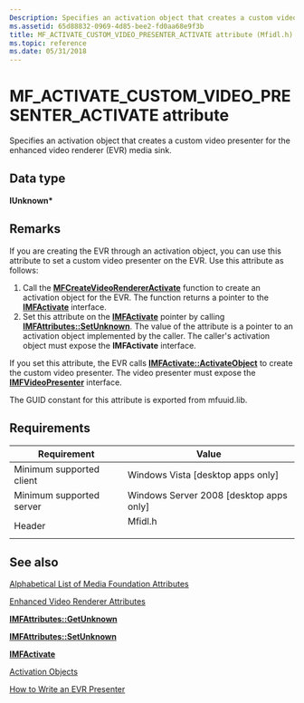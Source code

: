```yaml
---
Description: Specifies an activation object that creates a custom video presenter for the enhanced video renderer (EVR) media sink.
ms.assetid: 65d88832-0969-4d85-bee2-fd0aa68e9f3b
title: MF_ACTIVATE_CUSTOM_VIDEO_PRESENTER_ACTIVATE attribute (Mfidl.h)
ms.topic: reference
ms.date: 05/31/2018
---
```


# MF\_ACTIVATE\_CUSTOM\_VIDEO\_PRESENTER\_ACTIVATE attribute

Specifies an activation object that creates a custom video presenter for the enhanced video renderer (EVR) media sink.

## Data type

**IUnknown\***

## Remarks

If you are creating the EVR through an activation object, you can use this attribute to set a custom video presenter on the EVR. Use this attribute as follows:

1.  Call the [**MFCreateVideoRendererActivate**](/windows/desktop/api/mfidl/nf-mfidl-mfcreatevideorendereractivate) function to create an activation object for the EVR. The function returns a pointer to the [**IMFActivate**](/windows/desktop/api/mfobjects/nn-mfobjects-imfactivate) interface.
2.  Set this attribute on the [**IMFActivate**](/windows/desktop/api/mfobjects/nn-mfobjects-imfactivate) pointer by calling [**IMFAttributes::SetUnknown**](/windows/desktop/api/mfobjects/nf-mfobjects-imfattributes-setunknown). The value of the attribute is a pointer to an activation object implemented by the caller. The caller's activation object must expose the **IMFActivate** interface.

If you set this attribute, the EVR calls [**IMFActivate::ActivateObject**](/windows/desktop/api/mfobjects/nf-mfobjects-imfactivate-activateobject) to create the custom video presenter. The video presenter must expose the [**IMFVideoPresenter**](/windows/desktop/api/evr/nn-evr-imfvideopresenter) interface.

The GUID constant for this attribute is exported from mfuuid.lib.

## Requirements



| Requirement | Value |
|-------------------------------------|------------------------------------------------------------------------------------|
| Minimum supported client<br/> | Windows Vista \[desktop apps only\]<br/>                                     |
| Minimum supported server<br/> | Windows Server 2008 \[desktop apps only\]<br/>                               |
| Header<br/>                   | <dl> <dt>Mfidl.h</dt> </dl> |



## See also

<dl> <dt>

[Alphabetical List of Media Foundation Attributes](alphabetical-list-of-media-foundation-attributes.md)
</dt> <dt>

[Enhanced Video Renderer Attributes](enhanced-video-renderer-attributes.md)
</dt> <dt>

[**IMFAttributes::GetUnknown**](/windows/desktop/api/mfobjects/nf-mfobjects-imfattributes-getunknown)
</dt> <dt>

[**IMFAttributes::SetUnknown**](/windows/desktop/api/mfobjects/nf-mfobjects-imfattributes-setunknown)
</dt> <dt>

[**IMFActivate**](/windows/desktop/api/mfobjects/nn-mfobjects-imfactivate)
</dt> <dt>

[Activation Objects](activation-objects.md)
</dt> <dt>

[How to Write an EVR Presenter](how-to-write-an-evr-presenter.md)
</dt> </dl>

 

 




